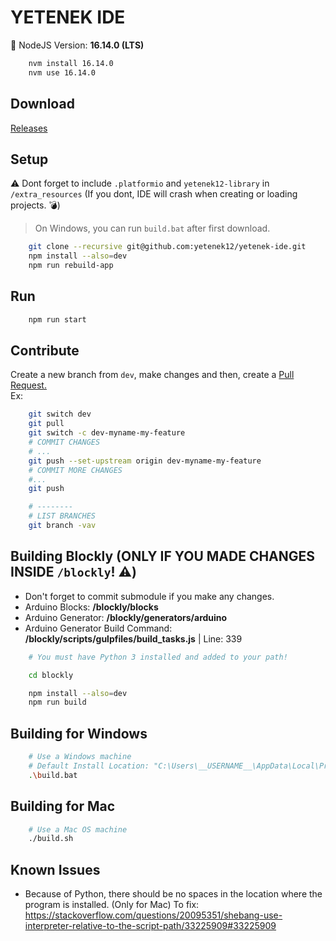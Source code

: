 # YETENEK IDE

🎱 NodeJS Version: **16.14.0 (LTS)**

```bash
    nvm install 16.14.0
    nvm use 16.14.0
```

## Download

[Releases](https://github.com/yetenek12/yetenek-ide/releases)

## Setup

⚠️ Dont forget to include `.platformio` and `yetenek12-library` in `/extra_resources` (If you dont, IDE will crash when creating or loading projects. 💣)  
> On Windows, you can run `build.bat` after first download.

```bash
    git clone --recursive git@github.com:yetenek12/yetenek-ide.git
    npm install --also=dev
    npm run rebuild-app
```

## Run

```bash
    npm run start
```

## Contribute

Create a new branch from `dev`, make changes and then, create a [Pull Request.](https://github.com/yetenek12/yetenek-ide/pulls)  
Ex:  
```bash
    git switch dev
    git pull
    git switch -c dev-myname-my-feature
    # COMMIT CHANGES
    # ...
    git push --set-upstream origin dev-myname-my-feature
    # COMMIT MORE CHANGES
    #...
    git push

    # --------
    # LIST BRANCHES
    git branch -vav
```

## Building Blockly (ONLY IF YOU MADE CHANGES INSIDE `/blockly`! ⚠️)

- Don't forget to commit submodule if you make any changes.
- Arduino Blocks: **/blockly/blocks**
- Arduino Generator: **/blockly/generators/arduino**
- Arduino Generator Build Command: **/blockly/scripts/gulpfiles/build_tasks.js** | Line: 339

```bash
    # You must have Python 3 installed and added to your path!

    cd blockly

    npm install --also=dev
    npm run build
```

## Building for Windows

```bash
    # Use a Windows machine
    # Default Install Location: "C:\Users\__USERNAME__\AppData\Local\Programs\YETENEK IDE"
    .\build.bat
```

## Building for Mac

```bash
    # Use a Mac OS machine
    ./build.sh
```

## Known Issues

- Because of Python, there should be no spaces in the location where the program is installed. (Only for Mac)
To fix: https://stackoverflow.com/questions/20095351/shebang-use-interpreter-relative-to-the-script-path/33225909#33225909
